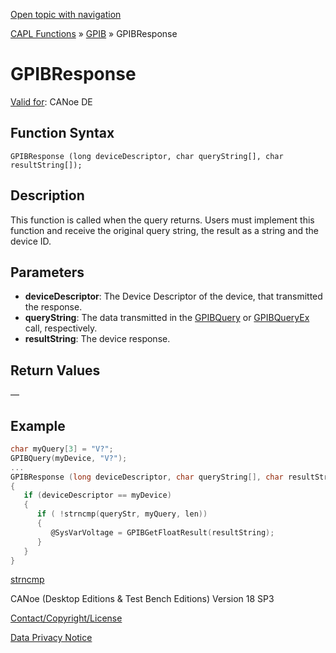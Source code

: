 [Open topic with navigation](../../../../../CANoeDEFamily.htm#Topics/CAPLFunctions/GPIB/Functions/CAPLfunctionGPIBResponse.md)

[CAPL Functions](../../CAPLfunctions.md) » [GPIB](../CAPLfunctionsGPIBOverview.md) » GPIBResponse

# GPIBResponse

[Valid for](../../../Shared/FeatureAvailability.md): CANoe DE

## Function Syntax

```
GPIBResponse (long deviceDescriptor, char queryString[], char resultString[]);
```

## Description

This function is called when the query returns. Users must implement this function and receive the original query string, the result as a string and the device ID.

## Parameters

- **deviceDescriptor**: The Device Descriptor of the device, that transmitted the response.
- **queryString**: The data transmitted in the [GPIBQuery](CAPLfunctionGPIBQuery.md) or [GPIBQueryEx](CAPLfunctionGPIBQueryEx.md) call, respectively.
- **resultString**: The device response.

## Return Values

—

## Example

```c
char myQuery[3] = "V?";
GPIBQuery(myDevice, "V?");
...
GPIBResponse (long deviceDescriptor, char queryString[], char resultString[])
{
   if (deviceDescriptor == myDevice)
   {
      if ( !strncmp(queryStr, myQuery, len))
      {
         @SysVarVoltage = GPIBGetFloatResult(resultString);
      }
   }
}
```

[strncmp](../../Other/Functions/CAPLfunctionStrnCmp.md)

CANoe (Desktop Editions & Test Bench Editions) Version 18 SP3

[Contact/Copyright/License](../../../Shared/ContactCopyrightLicense.md)

[Data Privacy Notice](https://www.vector.com/int/en/company/get-info/privacy-policy/)
